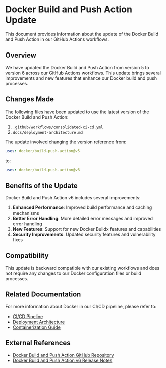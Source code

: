 # Docker Build and Push Action Update

This document provides information about the update of the Docker Build and Push Action in our GitHub Actions workflows.

## Overview

We have updated the Docker Build and Push Action from version 5 to version 6 across our GitHub Actions workflows. This update brings several improvements and new features that enhance our Docker build and push processes.

## Changes Made

The following files have been updated to use the latest version of the Docker Build and Push Action:

1. `.github/workflows/consolidated-ci-cd.yml`
2. `docs/deployment-architecture.md`

The update involved changing the version reference from:

```yaml
uses: docker/build-push-action@v5
```

to:

```yaml
uses: docker/build-push-action@v6
```

## Benefits of the Update

Docker Build and Push Action v6 includes several improvements:

1. **Enhanced Performance**: Improved build performance and caching mechanisms
2. **Better Error Handling**: More detailed error messages and improved error handling
3. **New Features**: Support for new Docker Buildx features and capabilities
4. **Security Improvements**: Updated security features and vulnerability fixes

## Compatibility

This update is backward compatible with our existing workflows and does not require any changes to our Docker configuration files or build processes.

## Related Documentation

For more information about Docker in our CI/CD pipeline, please refer to:

- [CI/CD Pipeline](ci_cd_pipeline.md)
- [Deployment Architecture](deployment-architecture.md)
- [Containerization Guide](containerization.md)

## External References

- [Docker Build and Push Action GitHub Repository](https://github.com/docker/build-push-action)
- [Docker Build and Push Action v6 Release Notes](https://github.com/docker/build-push-action/releases/tag/v6.0.0)
